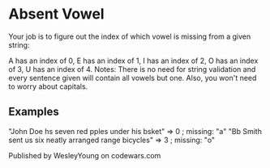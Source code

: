 # Absent Vowel

Your job is to figure out the index of which vowel is missing from a given string:

A has an index of 0,
E has an index of 1,
I has an index of 2,
O has an index of 3,
U has an index of 4.
Notes: There is no need for string validation and every sentence given will contain all vowels but one. Also, you won't need to worry about capitals.

## Examples
"John Doe hs seven red pples under his bsket"          =>  0  ; missing: "a"
"Bb Smith sent us six neatly arranged range bicycles"  =>  3  ; missing: "o"

Published by WesleyYoung on codewars.com